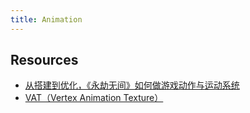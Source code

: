 ```yaml
---
title: Animation
---
```


## Resources

- [从搭建到优化，《永劫无间》如何做游戏动作与运动系统](https://zhuanlan.zhihu.com/p/371370647)
- [VAT（Vertex Animation Texture）](https://medium.com/tech-at-wildlife-studios/texture-animation-techniques-1daecb316657)